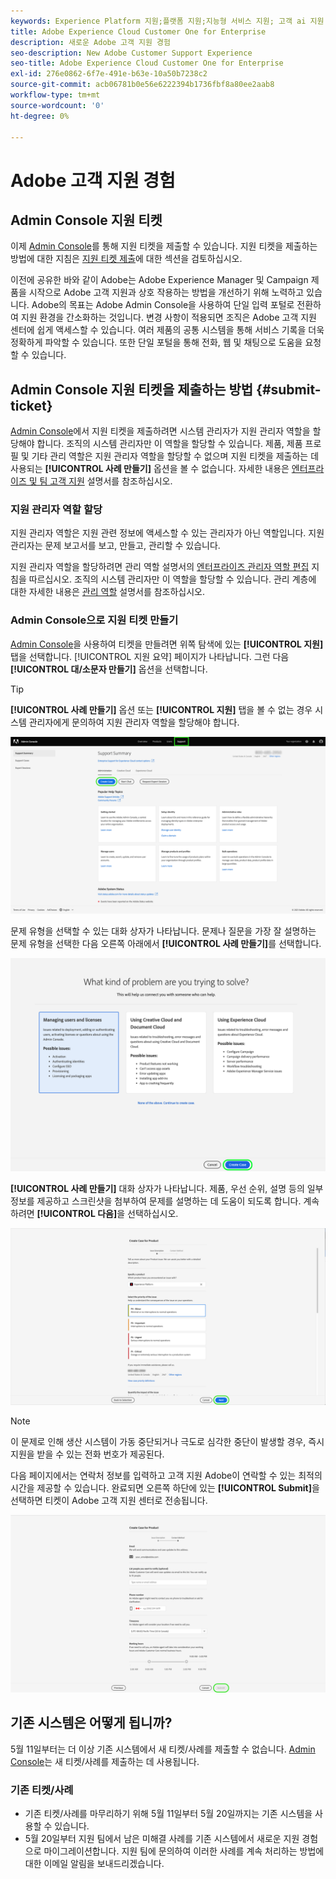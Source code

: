 ```yaml
---
keywords: Experience Platform 지원;플랫폼 지원;지능형 서비스 지원; 고객 ai 지원 attribution ai 지원 rtcdp 지원 지원 티켓 제출;고객 지원
title: Adobe Experience Cloud Customer One for Enterprise
description: 새로운 Adobe 고객 지원 경험
seo-description: New Adobe Customer Support Experience
seo-title: Adobe Experience Cloud Customer One for Enterprise
exl-id: 276e0862-6f7e-491e-b63e-10a50b7238c2
source-git-commit: acb06781b0e56e6222394b1736fbf8a80ee2aab8
workflow-type: tm+mt
source-wordcount: '0'
ht-degree: 0%

---
```


# Adobe 고객 지원 경험

## Admin Console 지원 티켓

이제 [Admin Console](https://adminconsole.adobe.com/)를 통해 지원 티켓을 제출할 수 있습니다. 지원 티켓을 제출하는 방법에 대한 지침은 [지원 티켓 제출](#submit-ticket)에 대한 섹션을 검토하십시오.

이전에 공유한 바와 같이 Adobe는 Adobe Experience Manager 및 Campaign 제품을 시작으로 Adobe 고객 지원과 상호 작용하는 방법을 개선하기 위해 노력하고 있습니다. Adobe의 목표는 Adobe Admin Console을 사용하여 단일 입력 포털로 전환하여 지원 환경을 간소화하는 것입니다. 변경 사항이 적용되면 조직은 Adobe 고객 지원 센터에 쉽게 액세스할 수 있습니다. 여러 제품의 공통 시스템을 통해 서비스 기록을 더욱 정확하게 파악할 수 있습니다. 또한 단일 포털을 통해 전화, 웹 및 채팅으로 도움을 요청할 수 있습니다.

## Admin Console 지원 티켓을 제출하는 방법 {#submit-ticket}

[Admin Console](https://adminconsole.adobe.com/)에서 지원 티켓을 제출하려면 시스템 관리자가 지원 관리자 역할을 할당해야 합니다. 조직의 시스템 관리자만 이 역할을 할당할 수 있습니다. 제품, 제품 프로필 및 기타 관리 역할은 지원 관리자 역할을 할당할 수 없으며 지원 티켓을 제출하는 데 사용되는 **[!UICONTROL 사례 만들기]** 옵션을 볼 수 없습니다. 자세한 내용은 [엔터프라이즈 및 팀 고객 지원](https://helpx.adobe.com/enterprise/using/support-and-expert-services.html) 설명서를 참조하십시오.

### 지원 관리자 역할 할당

지원 관리자 역할은 지원 관련 정보에 액세스할 수 있는 관리자가 아닌 역할입니다. 지원 관리자는 문제 보고서를 보고, 만들고, 관리할 수 있습니다.

지원 관리자 역할을 할당하려면 관리 역할 설명서의 [엔터프라이즈 관리자 역할 편집](https://helpx.adobe.com/enterprise/using/admin-roles.html#add-admin-teams) 지침을 따르십시오. 조직의 시스템 관리자만 이 역할을 할당할 수 있습니다. 관리 계층에 대한 자세한 내용은 [관리 역할](https://helpx.adobe.com/enterprise/admin-guide.html/enterprise/using/admin-roles.ug.html) 설명서를 참조하십시오.

### Admin Console으로 지원 티켓 만들기

[Admin Console](https://adminconsole.adobe.com/)을 사용하여 티켓을 만들려면 위쪽 탐색에 있는 **[!UICONTROL 지원]** 탭을 선택합니다. [!UICONTROL 지원 요약] 페이지가 나타납니다. 그런 다음 **[!UICONTROL 대/소문자 만들기]** 옵션을 선택합니다.

>[!TIP]
>
> **[!UICONTROL 사례 만들기]** 옵션 또는 **[!UICONTROL 지원]** 탭을 볼 수 없는 경우 시스템 관리자에게 문의하여 지원 관리자 역할을 할당해야 합니다.

![Admin Console 지원 탭](./assets/Support.png)

문제 유형을 선택할 수 있는 대화 상자가 나타납니다. 문제나 질문을 가장 잘 설명하는 문제 유형을 선택한 다음 오른쪽 아래에서 **[!UICONTROL 사례 만들기]**&#x200B;를 선택합니다.

![문제 선택](./assets/select-case-type.png)

**[!UICONTROL 사례 만들기]** 대화 상자가 나타납니다. 제품, 우선 순위, 설명 등의 일부 정보를 제공하고 스크린샷을 첨부하여 문제를 설명하는 데 도움이 되도록 합니다. 계속하려면 **[!UICONTROL 다음]**&#x200B;을 선택하십시오.

![사례 만들기](./assets/create_case.png)

>[!NOTE]
>
> 이 문제로 인해 생산 시스템이 가동 중단되거나 극도로 심각한 중단이 발생할 경우, 즉시 지원을 받을 수 있는 전화 번호가 제공된다.

다음 페이지에서는 연락처 정보를 입력하고 고객 지원 Adobe이 연락할 수 있는 최적의 시간을 제공할 수 있습니다. 완료되면 오른쪽 하단에 있는 **[!UICONTROL Submit]**&#x200B;을 선택하면 티켓이 Adobe 고객 지원 센터로 전송됩니다.

![티켓 제출](./assets/submit_case.png)

## 기존 시스템은 어떻게 됩니까?

5월 11일부터는 더 이상 기존 시스템에서 새 티켓/사례를 제출할 수 없습니다.  [Admin Console](https://adminconsole.adobe.com/)는 새 티켓/사례를 제출하는 데 사용됩니다.

### 기존 티켓/사례

* 기존 티켓/사례를 마무리하기 위해 5월 11일부터 5월 20일까지는 기존 시스템을 사용할 수 있습니다.
* 5월 20일부터 지원 팀에서 남은 미해결 사례를 기존 시스템에서 새로운 지원 경험으로 마이그레이션합니다.  지원 팀에 문의하여 이러한 사례를 계속 처리하는 방법에 대한 이메일 알림을 보내드리겠습니다.

